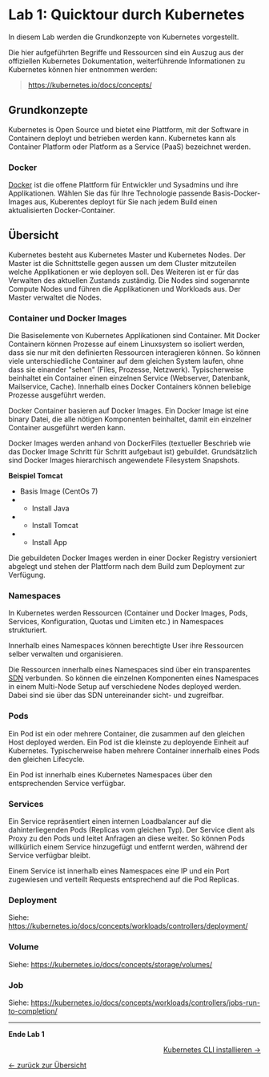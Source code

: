 # Lab 1: Quicktour durch Kubernetes

In diesem Lab werden die Grundkonzepte von Kubernetes vorgestellt. 

Die hier aufgeführten Begriffe und Ressourcen sind ein Auszug aus der offiziellen Kubernetes Dokumentation, weiterführende Informationen zu Kubernetes können hier entnommen werden:

> https://kubernetes.io/docs/concepts/


## Grundkonzepte

Kubernetes is Open Source  und bietet eine Plattform, mit der Software in Containern deployt und betrieben werden kann. Kubernetes kann als Container Platform oder Platform as a Service (PaaS) bezeichnet werden.

### Docker

[Docker](https://www.docker.com/) ist die offene Plattform für Entwickler und Sysadmins und ihre Applikationen. Wählen Sie das für Ihre Technologie passende Basis-Docker-Images aus, Kuberentes deployt für Sie nach jedem Build  einen aktualisierten Docker-Container.


## Übersicht

Kubernetes besteht aus Kubernetes Master und Kubernetes Nodes. 
Der Master ist die Schnittstelle gegen aussen um dem Cluster mitzuteilen welche Applikationen er wie deployen soll. Des Weiteren ist er für das Verwalten des aktuellen Zustands zuständig.
Die Nodes sind sogenannte Compute Nodes und führen die Applikationen und Workloads aus. Der Master verwaltet die Nodes.

### Container und Docker Images

Die Basiselemente von Kubernetes Applikationen sind Container. Mit Docker Containern können Prozesse auf einem Linuxsystem so isoliert werden, dass sie nur mit den definierten Ressourcen interagieren können. So können viele unterschiedliche Container auf dem gleichen System laufen, ohne dass sie einander "sehen" (Files, Prozesse, Netzwerk). Typischerweise beinhaltet ein Container einen einzelnen Service (Webserver, Datenbank, Mailservice, Cache). Innerhalb eines Docker Containers können beliebige Prozesse ausgeführt werden.

Docker Container basieren auf Docker Images. Ein Docker Image ist eine binary Datei, die alle nötigen Komponenten beinhaltet, damit ein einzelner Container ausgeführt werden kann.

Docker Images werden anhand von DockerFiles (textueller Beschrieb wie das Docker Image Schritt für Schritt aufgebaut ist) gebuildet. Grundsätzlich sind Docker Images hierarchisch angewendete Filesystem Snapshots.

**Beispiel Tomcat**
- Basis Image (CentOs 7)
- + Install Java
- + Install Tomcat
- + Install App

Die gebuildeten Docker Images werden in einer Docker Registry versioniert abgelegt und stehen der Plattform nach dem Build zum Deployment zur Verfügung.

### Namespaces

In Kubernetes werden Ressourcen (Container und Docker Images, Pods, Services, Konfiguration, Quotas und Limiten etc.) in Namespaces strukturiert.

Innerhalb eines Namespaces können berechtigte User ihre Ressourcen selber verwalten und organisieren.

Die Ressourcen innerhalb eines Namespaces sind über ein transparentes [SDN](https://de.wikipedia.org/wiki/Software-defined_networking) verbunden. So können die einzelnen Komponenten eines Namespaces in einem Multi-Node Setup auf verschiedene Nodes deployed werden. Dabei sind sie über das SDN untereinander sicht- und zugreifbar.

### Pods

Ein Pod ist ein oder mehrere Container, die zusammen auf den gleichen Host deployed werden. Ein Pod ist die kleinste zu deployende Einheit auf Kubernetes.
Typischerweise haben mehrere Container innerhalb eines Pods den gleichen Lifecycle.

Ein Pod ist innerhalb eines Kubernetes Namespaces über den entsprechenden Service verfügbar.

### Services

Ein Service repräsentiert einen internen Loadbalancer auf die dahinterliegenden Pods (Replicas vom gleichen Typ). Der Service dient als Proxy zu den Pods und leitet Anfragen an diese weiter. So können Pods willkürlich einem Service hinzugefügt und entfernt werden, während der Service verfügbar bleibt.

Einem Service ist innerhalb eines Namespaces eine IP und ein Port zugewiesen und verteilt Requests entsprechend auf die Pod Replicas.

### Deployment

Siehe: https://kubernetes.io/docs/concepts/workloads/controllers/deployment/

### Volume

Siehe: https://kubernetes.io/docs/concepts/storage/volumes/

### Job

Siehe: https://kubernetes.io/docs/concepts/workloads/controllers/jobs-run-to-completion/

---

**Ende Lab 1**

<p width="100px" align="right"><a href="02_cli.md">Kubernetes CLI installieren →</a></p>

[← zurück zur Übersicht](../README.md)
